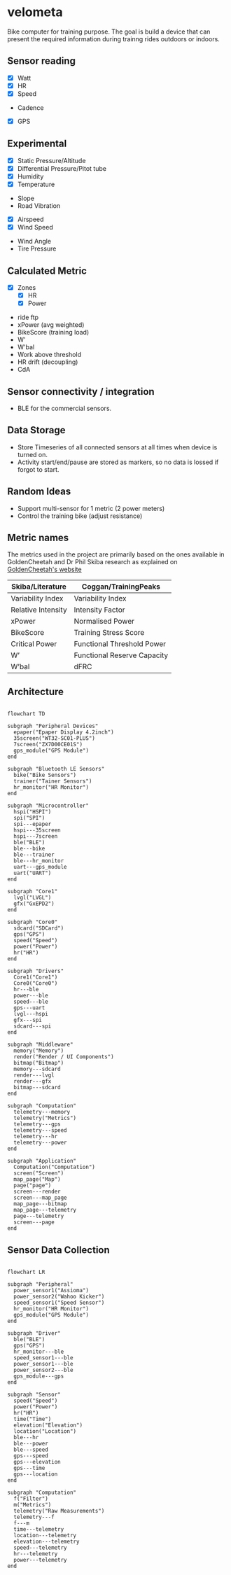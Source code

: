 # velometa

Bike computer for training purpose. The goal is build a device that can present the required information during trainng rides outdoors or indoors.


## Sensor reading

- [x] Watt
- [x] HR
- [x] Speed
- Cadence
- [x] GPS

## Experimental

- [x] Static Pressure/Altitude
- [x] Differential Pressure/Pitot tube
- [x] Humidity
- [x] Temperature
- Slope
- Road Vibration
- [x] Airspeed
- [x] Wind Speed
- Wind Angle
- Tire Pressure

## Calculated Metric

- [x] Zones
  - [x] HR
  - [x] Power
- ride ftp
- xPower (avg weighted)
- BikeScore (training load)
- W'
- W'bal
- Work above threshold
- HR drift (decoupling)
- CdA

## Sensor connectivity / integration

- BLE for the commercial sensors.

## Data Storage

- Store Timeseries of all connected sensors at all times when device is turned on.
- Activity start/end/pause are stored as markers, so no data is lossed if forgot to start.

## Random Ideas

- Support multi-sensor for 1 metric (2 power meters)
- Control the training bike (adjust resistance)

## Metric names 

The metrics used in the project are primarily based on the ones available in GoldenCheetah and Dr Phil Skiba research as explained on  [GoldenCheetah's website](http://www.goldencheetah.org/#section-contributor)

| Skiba/Literature   | Coggan/TrainingPeaks        |
| ------------------ | --------------------------- |
| Variability Index  | Variability Index           |
| Relative Intensity | Intensity Factor            |
| xPower             | Normalised Power            |
| BikeScore          | Training Stress Score       |
| Critical Power     | Functional Threshold Power  |
| W’                 | Functional Reserve Capacity |
| W’bal              | dFRC                        |



## Architecture

```mermaid

flowchart TD

subgraph "Peripheral Devices"
  epaper("Epaper Display 4.2inch")
  35screen("WT32-SC01-PLUS")
  7screen("ZX7D00CE01S")
  gps_module("GPS Module")
end

subgraph "Bluetooth LE Sensors"
  bike("Bike Sensors")
  trainer("Tainer Sensors")
  hr_monitor("HR Monitor")
end

subgraph "Microcontroller"
  hspi("HSPI")
  spi("SPI")
  spi---epaper
  hspi---35screen
  hspi---7screen
  ble("BLE")
  ble---bike
  ble---trainer
  ble---hr_monitor  
  uart---gps_module
  uart("UART")
end

subgraph "Core1"
  lvgl("LVGL")
  gfx("GxEPD2")
end

subgraph "Core0"
  sdcard("SDCard")
  gps("GPS")
  speed("Speed")
  power("Power")
  hr("HR")
end

subgraph "Drivers"
  Core1("Core1")
  Core0("Core0")
  hr---ble
  power---ble
  speed---ble
  gps---uart
  lvgl---hspi
  gfx---spi
  sdcard---spi
end

subgraph "Middleware"
  memory("Memory")
  render("Render / UI Components")
  bitmap("Bitmap")
  memory---sdcard
  render---lvgl
  render---gfx
  bitmap---sdcard
end

subgraph "Computation"
  telemetry---memory
  telemetry("Metrics")
  telemetry---gps
  telemetry---speed
  telemetry---hr
  telemetry---power
end

subgraph "Application"
  Computation("Computation")
  screen("Screen")
  map_page("Map")
  page("page")
  screen---render
  screen---map_page
  map_page---bitmap
  map_page---telemetry
  page---telemetry
  screen---page
end

```


## Sensor Data Collection

```mermaid

flowchart LR

subgraph "Peripheral"
  power_sensor1("Assioma")
  power_sensor2("Wahoo Kicker")
  speed_sensor1("Speed Sensor")
  hr_monitor("HR Monitor")
  gps_module("GPS Module")
end

subgraph "Driver"
  ble("BLE")
  gps("GPS")
  hr_monitor---ble  
  speed_sensor1---ble
  power_sensor1---ble
  power_sensor2---ble
  gps_module---gps
end

subgraph "Sensor"
  speed("Speed")
  power("Power")
  hr("HR")
  time("Time")
  elevation("Elevation")
  location("Location")
  ble---hr
  ble---power
  ble---speed
  gps---speed
  gps---elevation
  gps---time
  gps---location
end

subgraph "Computation"
  f("Filter")
  m("Metrics")
  telemetry("Raw Measurements")
  telemetry---f
  f---m
  time---telemetry
  location---telemetry
  elevation---telemetry
  speed---telemetry
  hr---telemetry
  power---telemetry
end

```
